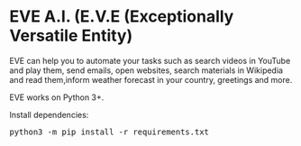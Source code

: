 # EVE A.I. (E.V.E (Exceptionally Versatile Entity)
EVE can help you to automate your tasks such as search videos in YouTube and play them, send emails, open websites, search materials in Wikipedia and read them,inform weather forecast in your country, greetings and more.

EVE works on Python 3+.

Install dependencies:

<pre>python3 -m pip install -r requirements.txt</pre>
